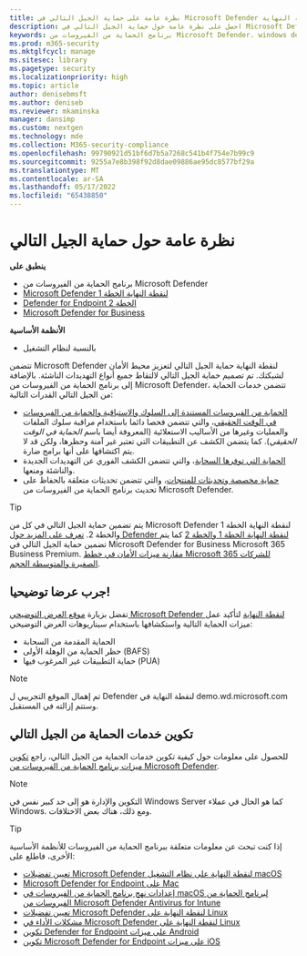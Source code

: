 ```yaml
---
title: نظرة عامة على حماية الجيل التالي في Microsoft Defender لنقطة النهاية
description: احصل على نظرة عامة حول حماية الجيل التالي في Microsoft Defender لنقطة النهاية. تعزيز محيط الأمان لشبكتك باستخدام حماية الجيل التالي المصممة لالتقاط جميع أنواع التهديدات الناشئة.
keywords: برنامج الحماية من الفيروسات من Microsoft Defender، windows defender، مكافحة البرامج الضارة، الفيروسات، البرامج الضارة، التهديد، الكشف، الحماية، الأمان
ms.prod: m365-security
ms.mktglfcycl: manage
ms.sitesec: library
ms.pagetype: security
ms.localizationpriority: high
ms.topic: article
author: denisebmsft
ms.author: deniseb
ms.reviewer: mkaminska
manager: dansimp
ms.custom: nextgen
ms.technology: mde
ms.collection: M365-security-compliance
ms.openlocfilehash: 99790921d51bf6d7b5a7268c541b4f754e7b99c9
ms.sourcegitcommit: 9255a7e8b398f92d8dae09886ae95dc8577bf29a
ms.translationtype: MT
ms.contentlocale: ar-SA
ms.lasthandoff: 05/17/2022
ms.locfileid: "65438850"
---
```

# <a name="next-generation-protection-overview"></a>نظرة عامة حول حماية الجيل التالي

**ينطبق على**

- برنامج الحماية من الفيروسات من Microsoft Defender
- [Microsoft Defender لنقطة النهاية الخطة 1](https://go.microsoft.com/fwlink/p/?linkid=2154037)
- [Defender for Endpoint الخطة 2](https://go.microsoft.com/fwlink/p/?linkid=2154037)
- [Microsoft Defender for Business](../defender-business/index.yml)

**الأنظمة الأساسية**
- بالنسبة لنظام التشغيل

تتضمن Microsoft Defender لنقطة النهاية حماية الجيل التالي لتعزيز محيط الأمان لشبكتك. تم تصميم حماية الجيل التالي لالتقاط جميع أنواع التهديدات الناشئة. بالإضافة إلى برنامج الحماية من الفيروسات من Microsoft Defender، تتضمن خدمات الحماية من الجيل التالي القدرات التالية:

- [الحماية من الفيروسات المستندة إلى السلوك والاستباقية والحماية من الفيروسات في الوقت الحقيقي](configure-protection-features-microsoft-defender-antivirus.md)، والتي تتضمن فحصا دائما باستخدام مراقبة سلوك الملفات والعمليات وغيرها من الأساليب الاستعلائية (المعروفة أيضا باسم *الحماية في الوقت الحقيقي*). كما يتضمن الكشف عن التطبيقات التي تعتبر غير آمنة وحظرها، ولكن قد لا يتم اكتشافها على أنها برامج ضارة.
- [الحماية التي توفرها السحابة](cloud-protection-microsoft-defender-antivirus.md)، والتي تتضمن الكشف الفوري عن التهديدات الجديدة والناشئة ومنعها.
- [حماية مخصصة وتحديثات للمنتجات](manage-updates-baselines-microsoft-defender-antivirus.md)، والتي تتضمن تحديثات متعلقة بالحفاظ على تحديث برنامج الحماية من الفيروسات من Microsoft Defender.

> [!TIP]
> يتم تضمين حماية الجيل التالي في كل من Microsoft Defender لنقطة النهاية الخطة 1 والخطة 2. [تعرف على المزيد حول Defender لنقطة النهاية الخطة 1 والخطة 2](defender-endpoint-plan-1-2.md) كما يتم تضمين حماية الجيل التالي في Microsoft Defender for Business Microsoft 365 Business Premium. [مقارنة ميزات الأمان في خطط Microsoft 365 للشركات الصغيرة والمتوسطة الحجم](../defender-business/compare-mdb-m365-plans.md).

## <a name="try-a-demo"></a>جرب عرضا توضيحيا!

تفضل بزيارة [موقع العرض التوضيحي Microsoft Defender لنقطة النهاية](https://demo.wd.microsoft.com?ocid=cx-wddocs-testground) لتأكيد عمل ميزات الحماية التالية واستكشافها باستخدام سيناريوهات العرض التوضيحي:

- الحماية المقدمة من السحابة
- حظر الحماية من الوهلة الأولى (BAFS)
- حماية التطبيقات غير المرغوب فيها (PUA)

> [!NOTE]
> تم إهمال الموقع التجريبي ل Defender لنقطة النهاية في demo.wd.microsoft.com وستتم إزالته في المستقبل.

## <a name="configure-next-generation-protection-services"></a>تكوين خدمات الحماية من الجيل التالي

للحصول على معلومات حول كيفية تكوين خدمات الحماية من الجيل التالي، راجع [تكوين ميزات برنامج الحماية من الفيروسات من Microsoft Defender](configure-microsoft-defender-antivirus-features.md).

> [!NOTE]
> التكوين والإدارة هو إلى حد كبير نفس في Windows Server كما هو الحال في عملاء Windows. ومع ذلك، هناك بعض الاختلافات. 

> [!TIP]
> إذا كنت تبحث عن معلومات متعلقة ببرنامج الحماية من الفيروسات للأنظمة الأساسية الأخرى، فاطلع على:
> - [تعيين تفضيلات Microsoft Defender لنقطة النهاية على نظام التشغيل macOS](mac-preferences.md)
> - [Microsoft Defender for Endpoint على Mac](microsoft-defender-endpoint-mac.md)
> - [إعدادات نهج برنامج الحماية من الفيروسات في macOS لبرنامج الحماية من الفيروسات من Microsoft Defender Antivirus for Intune](/mem/intune/protect/antivirus-microsoft-defender-settings-macos)
> - [تعيين تفضيلات Microsoft Defender لنقطة النهاية على Linux](linux-preferences.md)
> - [مشكلات الأداء في Microsoft Defender لنقطة النهاية على Linux](microsoft-defender-endpoint-linux.md)
> - [تكوين Defender for Endpoint على ميزات Android](android-configure.md)
> - [تكوين Microsoft Defender for Endpoint على ميزات iOS](ios-configure-features.md)

